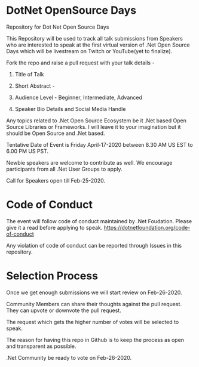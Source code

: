 # DotNet OpenSource Days
Repository for Dot Net Open Source Days

This Repository will be used to track all talk submissions from Speakers who are interested to speak at the first virtual version of .Net Open Source Days which will be livestream on Twitch or YouTube(yet to finalize).

Fork the repo and raise a pull request with your talk details -

1. Title of Talk

2. Short Abstract -

3. Audience Level - Beginner, Intermediate, Advanced

4. Speaker Bio Details and Social Media Handle


Any topics related to .Net Open Source Ecosystem be it .Net based Open Source Libraries or Frameworks. I will leave it to your imagination but it should be Open Source and .Net based.

Tentative Date of Event is Friday April-17-2020 between 8.30 AM US EST to 6.00 PM US PST.

Newbie speakers are welcome to contribute as well.  We encourage participants from all .Net User Groups to apply.

Call for Speakers open till Feb-25-2020.

# Code of Conduct

The event will follow code of conduct maintained by .Net Foudation. Please give it a read before applying to speak.
https://dotnetfoundation.org/code-of-conduct

Any violation of code of conduct can be reported through Issues in this repository.

# Selection Process
Once we get enough submissions we will start review on Feb-26-2020.

Community Members can share their thoughts against the pull request. They can upvote or downvote the pull request.

The request which gets the higher number of votes will be selected to speak.

The reason for having this repo in Github is to keep the process as open and transparent as possible.

.Net Community be ready to vote on Feb-26-2020.



